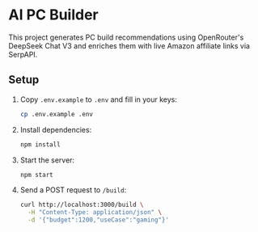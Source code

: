 # AI PC Builder

This project generates PC build recommendations using OpenRouter's DeepSeek Chat V3 and enriches them with live Amazon affiliate links via SerpAPI.

## Setup

1. Copy `.env.example` to `.env` and fill in your keys:
   ```bash
   cp .env.example .env
   ```
2. Install dependencies:
   ```bash
   npm install
   ```
3. Start the server:
   ```bash
   npm start
   ```
4. Send a POST request to `/build`:
   ```bash
   curl http://localhost:3000/build \
     -H "Content-Type: application/json" \
     -d '{"budget":1200,"useCase":"gaming"}'
   ```
